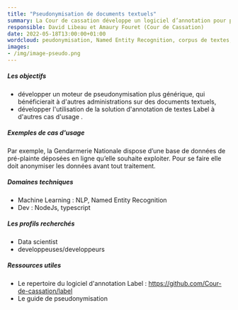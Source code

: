 ```yaml
---
title: "Pseudonymisation de documents textuels"
summary: La Cour de cassation développe un logiciel d’annotation pour pseudonymiser des décisions de justice et propose de partager sa méthode et ses outils à d’autres administatrions. La Cour de cassation pseudonymise des dizaines de milliers de décisions de justice par an qu’elle publie en open data et a développé un logiciel d’annotation complet (nommé Label) qui utilise son propre moteur de pseudonymisation. D’autres administrations pourraient vouloir pseudonymiser  ou simplement annoter des documents textuels. Label est un logiciel libre actuellement utilisé par la Cour de cassation seulement  mais nous souhaitons qu’il soit réutilisé.
responsible: David Libeau et Amaury Fouret (Cour de Cassation)
date: 2022-05-18T13:00:00+01:00
wordcloud: peudonymisation, Named Entity Recognition, corpus de textes, annotation, open data 
images: 
- /img/image-pseudo.png
---
```




##### Les objectifs 
* développer un moteur de pseudonymisation plus générique, qui bénéficierait à d'autres administrations sur des documents textuels,
* développer l'utilisation de la solution d'annotation de textes Label à d'autres cas d'usage .

##### Exemples de cas d'usage
Par exemple, la Gendarmerie Nationale dispose d’une base de données de pré-plainte déposées en ligne qu’elle souhaite exploiter. Pour se faire elle doit anonymiser les données avant tout traitement.

##### Domaines techniques 
* Machine Learning : NLP, Named Entity Recognition
* Dev : NodeJs, typescript

##### Les profils recherchés
* Data scientist
* developpeuses/developpeurs

##### Ressources utiles  
* Le repertoire du logiciel d'annotation Label : https://github.com/Cour-de-cassation/label 
* Le guide de pseudonymisation 


